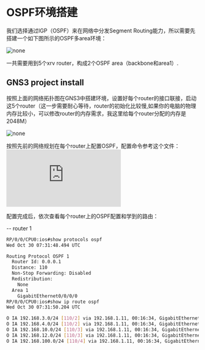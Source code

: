 # OSPF环境搭建

我们选择通过IGP（OSPF）来在网络中分发Segment Routing能力，所以需要先搭建一个如下图所示的OSPF多area环境：

![none](https://github.com/nokia-t1zhou/segment-routing-step-by-step/blob/master/ospf-configure/network.jpg)

一共需要用到5个xrv router，构成2个OSPF area（backbone和area1）.

## GNS3 project install

按照上面的网络拓扑图在GNS3中搭建环境，设置好每个router的接口联接，启动这5个router（这一步需要耐心等待，router的初始化比较慢,如果你的电脑的物理内存比较小，可以修改router的内存需求，我这里给每个router分配的内存是2048M）

![none](https://github.com/nokia-t1zhou/segment-routing-step-by-step/blob/master/ospf-configure/1.png)


按照先前的网络规划在每个router上配置OSPF，配置命令参考这个文件：![Cisco XRV OPSF configuration](https://github.com/nokia-t1zhou/segment-routing-step-by-step/blob/master/ospf-configure/ospf_configure.txt)

配置完成后，依次查看每个router上的OSPF配置和学到的路由：

-- router 1
```bash 
RP/0/0/CPU0:ios#show protocols ospf
Wed Oct 30 07:31:48.494 UTC

Routing Protocol OSPF 1
  Router Id: 0.0.0.1
  Distance: 110
  Non-Stop Forwarding: Disabled
  Redistribution:
    None
  Area 1
    GigabitEthernet0/0/0/0
RP/0/0/CPU0:ios#show ip route ospf
Wed Oct 30 07:31:50.204 UTC

O IA 192.168.3.0/24 [110/2] via 192.168.1.11, 00:16:34, GigabitEthernet0/0/0/0
O IA 192.168.4.0/24 [110/2] via 192.168.1.11, 00:16:34, GigabitEthernet0/0/0/0
O IA 192.168.10.0/24 [110/3] via 192.168.1.11, 00:16:34, GigabitEthernet0/0/0/0
O IA 192.168.12.0/24 [110/3] via 192.168.1.11, 00:16:34, GigabitEthernet0/0/0/0
O IA 192.168.100.0/24 [110/4] via 192.168.1.11, 00:16:34, GigabitEthernet0/0/0/0


```
